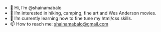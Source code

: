 - 👋 Hi, I’m @shainamabalo
- 👀 I’m interested in hiking, camping, fine art and Wes Anderson movies.
- 🌱 I’m currently learning how to fine tune my html/css skills.
- 📫 How to reach me: shainamabalo@gmail.com

<!---
shainamabalo/shainamabalo is a ✨ special ✨ repository because its `README.md` (this file) appears on your GitHub profile.
You can click the Preview link to take a look at your changes.
--->
